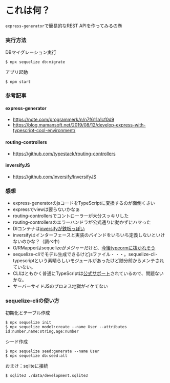 # これは何？
`express-generator`で簡易的なREST APIを作ってみるの巻

### 実行方法
DBマイグレーション実行
```
$ npx sequelize db:migrate
```
アプリ起動
```
$ npm start
```

### 参考記事
#### express-generator
* https://note.com/programmerk/n/n7f611a1cf0d9
* https://blog.mamansoft.net/2019/08/12/develop-express-with-typescript-cool-environment/
#### routing-controllers
* https://github.com/typestack/routing-controllers
#### inversifyJS
* https://github.com/inversify/InversifyJS

### 感想
* express-generatorのjsコードをTypeScriptに変換するのが面倒くさい
* expressでviewは要らないかなぁ
* routing-controllersでコントローラーが大分スッキリした
* routing-controllersのエラーハンドラが公式通りに動かずにハマった
* DIコンテナは[inversifyが鉄板っぽい](https://www.npmtrends.com/inversify-vs-tsyringe-vs-typedi-vs-typescript-ioc)
* inversifyはインターフェースと実装のバインドをいちいち定義しないといけないのかな？（調べ中）
* O/RMapperはsequelizeがメジャーだけど、[今後typeormに抜かれそう](https://www.npmtrends.com/sequelize-vs-typeorm)
* sequelize-cliでモデル生成できるけどjsファイル・・・。sequelize-cli-typescriptという素晴らしいモジュールがあったけど随分前からメンテされていない。
* CLIはともかく普通にTypeScriptは[公式サポート](https://sequelize.org/master/manual/typescript)されているので、問題ないかな。
* サーバーサイドJSのプロミス地獄がイケてない

### sequelize-cliの使い方
初期化とテーブル作成
```
$ npx sequelize init
$ npx sequelize model:create --name User --attributes id:number,name:string,age:number
```
シード作成
```
$ npx sequelize seed:generate --name User
$ npx sequelize db:seed:all
```
おまけ：sqliteに接続
```
$ sqlite3 ./data/development.sqlite3
```
